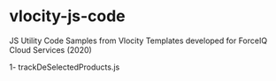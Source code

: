 # vlocity-js-code

JS Utility Code Samples from Vlocity Templates developed for ForceIQ Cloud Services (2020)

1- trackDeSelectedProducts.js
